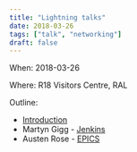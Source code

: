 ```yaml
---
title: "Lightning talks"
date: 2018-03-26
tags: ["talk", "networking"]
draft: false
---
```


When: 2018-03-26

Where: R18 Visitors Centre, RAL

Outline:

- [Introduction](/presentation_content/2018-03-26/Software_Engineering_Community_Intro.pdf)
- Martyn Gigg - [Jenkins](/presentation_content/2018-03-26/Martyn_Gigg-Jenkins.pdf)
- Austen Rose - [EPICS](/presentation_content/2018-03-26/Austen_Rose-What_is_EPICS.pdf)
